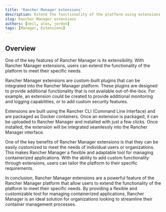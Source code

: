 ```yaml
---
title: 'Rancher Manager extensions'
description: Extend the functionality of the platform using extensions
slug: Rancher Manager extensions
authors: [neil, alex, jordon]
tags: [Manager, Extensions]
---
```


## Overview

One of the key features of Rancher Manager is its extensibility. With Rancher Manager extensions, users can extend the functionality of the platform to meet their specific needs.

Rancher Manager extensions are custom-built plugins that can be integrated into the Rancher Manager platform. These plugins are designed to provide additional functionality that is not available out-of-the-box. For example, an extension could be created to provide additional monitoring and logging capabilities, or to add custom security features.

Extensions are built using the Rancher CLI (Command Line Interface) and are packaged as Docker containers. Once an extension is packaged, it can be uploaded to Rancher Manager and installed with just a few clicks. Once installed, the extension will be integrated seamlessly into the Rancher Manager interface.

One of the key benefits of Rancher Manager extensions is that they can be easily customized to meet the needs of individual users or organizations. This makes Rancher Manager a flexible and adaptable tool for managing containerized applications. With the ability to add custom functionality through extensions, users can tailor the platform to their specific requirements.

In conclusion, Rancher Manager extensions are a powerful feature of the Rancher Manager platform that allow users to extend the functionality of the platform to meet their specific needs. By providing a flexible and customizable tool for managing containerized applications, Rancher Manager is an ideal solution for organizations looking to streamline their container management processes.